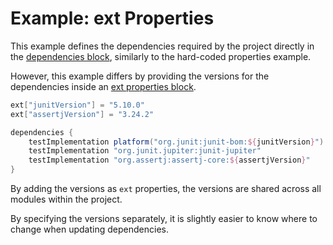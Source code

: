 # Example: ext Properties

This example defines the dependencies required by the project directly in the [dependencies block](build.gradle), 
similarly to the hard-coded properties example.

However, this example differs by providing the versions for the dependencies inside 
an [ext properties block](https://docs.gradle.org/current/userguide/writing_build_scripts.html#sec:extra_properties).

```groovy
ext["junitVersion"] = "5.10.0"
ext["assertjVersion"] = "3.24.2"

dependencies {
    testImplementation platform("org.junit:junit-bom:${junitVersion}")
    testImplementation "org.junit.jupiter:junit-jupiter"
    testImplementation "org.assertj:assertj-core:${assertjVersion}"
}
```

By adding the versions as `ext` properties, the versions are shared across all modules within the project.

By specifying the versions separately, it is slightly easier to know where to change when updating dependencies.
